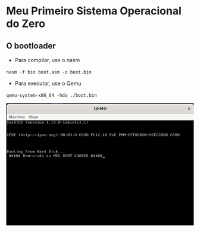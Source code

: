 # Meu Primeiro Sistema Operacional do Zero

## O bootloader
* Para compilar, use o nasm

 `nasm -f bin boot.asm -o boot.bin`
* Para executar, use o Qemu

`qemu-system-x86_64 -hda ./boot.bin `

![Bootload Image](./assets/print.png)

